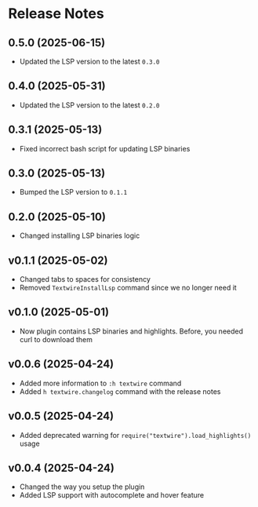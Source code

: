 # Release Notes

## 0.5.0 (2025-06-15)
- Updated the LSP version to the latest `0.3.0`

## 0.4.0 (2025-05-31)
- Updated the LSP version to the latest `0.2.0`

## 0.3.1 (2025-05-13)
- Fixed incorrect bash script for updating LSP binaries

## 0.3.0 (2025-05-13)
- Bumped the LSP version to `0.1.1`

## 0.2.0 (2025-05-10)
- Changed installing LSP binaries logic

## v0.1.1 (2025-05-02)
- Changed tabs to spaces for consistency
- Removed `TextwireInstallLsp` command since we no longer need it

## v0.1.0 (2025-05-01)
- Now plugin contains LSP binaries and highlights. Before, you needed curl to download them

## v0.0.6 (2025-04-24)
- Added more information to `:h textwire` command
- Added `h textwire.changelog` command with the release notes

## v0.0.5 (2025-04-24)
- Added deprecated warning for `require("textwire").load_highlights()` usage

## v0.0.4 (2025-04-24)
- Changed the way you setup the plugin
- Added LSP support with autocomplete and hover feature
